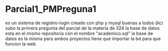# Parcial1_PMPreguna1
es un sistema de registro-login creado con php y mysql 
buenas a todos (lic) subo la primera pregunta del parcial de la materia de 324 
la base de datos esta en el mismo repositoria con el nombre "academico.sql" 
la base de datos es la misma para ambos proyectos
tiene que importar la bd para que funcion la web 
